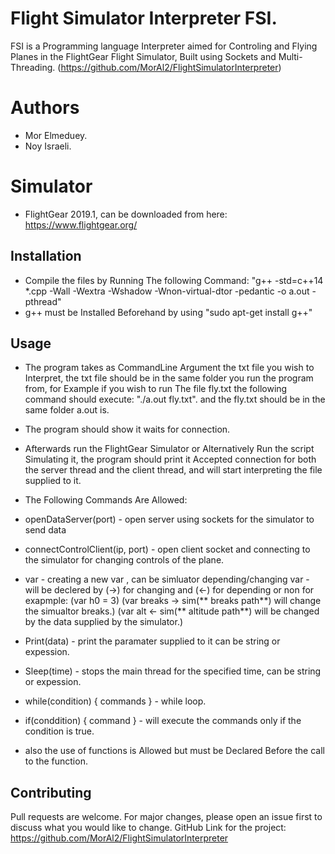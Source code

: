 # Flight Simulator Interpreter FSI.

FSI is a Programming language Interpreter aimed for Controling and Flying Planes in the FlightGear Flight Simulator, Built using Sockets and Multi-Threading.
(https://github.com/MorAl2/FlightSimulatorInterpreter)

# Authors

- Mor Elmeduey.
- Noy Israeli.

# Simulator

- FlightGear 2019.1, can be downloaded from here: https://www.flightgear.org/

## Installation

- Compile the files by Running The following Command:
"g++ -std=c++14 *.cpp -Wall -Wextra -Wshadow -Wnon-virtual-dtor -pedantic -o a.out -pthread"
- g++ must be Installed Beforehand by using "sudo apt-get install g++" 

## Usage

- The program takes as CommandLine Argument the txt file you wish to Interpret, the txt file should be in the same folder you run the program from,
for Example if you wish to run The file fly.txt the following command should execute:
"./a.out fly.txt". and the fly.txt should be in the same folder a.out is.

- The program should show it waits for connection.

- Afterwards run the FlightGear Simulator or Alternatively Run the script Simulating it, the program should print it Accepted connection for both the server thread and the client thread, and will start interpreting the file supplied to it.

- The Following Commands Are Allowed:

- openDataServer(port) - open server using sockets for the simulator to send data 

- connectControlClient(ip, port) - open client socket and connecting to the simulator for changing controls of the plane.

- var - creating a new var , 
can be simluator depending/changing var - will be declered by (->) for changing and (<-) for depending or non for exapmple: 
(var h0 = 3)
 (var breaks -> sim(** breaks path**) will change the simualtor breaks.)
 (var alt <- sim(** altitude path**) will be changed by the data supplied by the simulator.)

- Print(data) - print the paramater supplied to it can be string or expession.
   
- Sleep(time) - stops the main thread for the specified time, can be string or expession.
   
- while(condition) { commands } - while loop.
   
- if(conddition) { command } - will execute the commands only if the condition is true.
    
- also the use of functions is Allowed but must be Declared Before the call to the function.

## Contributing
Pull requests are welcome. For major changes, please open an issue first to discuss what you would like to change.
GitHub Link for the project: https://github.com/MorAl2/FlightSimulatorInterpreter
